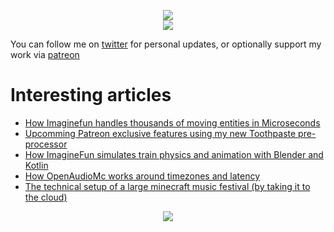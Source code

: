 <p align="center">
  <img src="https://github.com/Mindgamesnl/Mindgamesnl/assets/10709682/8c949681-5499-4c58-9803-86bf6f10f706">
 <br />
 <a href="https://patreon.com/mindgamesnl"><img src="https://img.shields.io/endpoint.svg?url=https%3A%2F%2Fshieldsio-patreon.vercel.app%2Fapi%3Fusername%3Dmindgamesnl%26type%3Dpatrons&style=for-the-badge" /></a>
</p>

You can follow me on [twitter](https://twitter.com/Mindgamesnl) for personal updates, or optionally support my work via [patreon](https://www.patreon.com/mindgamesnl)

# Interesting articles
 - [How Imaginefun handles thousands of moving entities in Microseconds](https://imaginefun.notion.site/COBALT-Our-in-house-entity-engine-f4173d32ce9c4af48943d60495f5f268)
 - [Upcomming Patreon exclusive features using my new Toothpaste pre-processor](https://www.patreon.com/posts/57791777)
 - [How ImagineFun simulates train physics and animation with Blender and Kotlin](https://mindgamesnl.medium.com/imagine-fun-imagineering-how-the-trains-tick-db489792a1cd)
 - [How OpenAudioMc works around timezones and latency](https://mindgamesnl.medium.com/how-openaudiomc-handles-near-perfect-music-and-voice-synchronization-642579d1da20?source=follow_footer---------1----------------------------)
 - [The technical setup of a large minecraft music festival (by taking it to the cloud)](https://mindgamesnl.medium.com/minecraft-at-scale-what-not-to-do-cda8cf803eca) 

<p align="center">
<img align="center" src="https://github-readme-streak-stats.herokuapp.com/?user=Mindgamesnl&theme=dark" />
</p>
